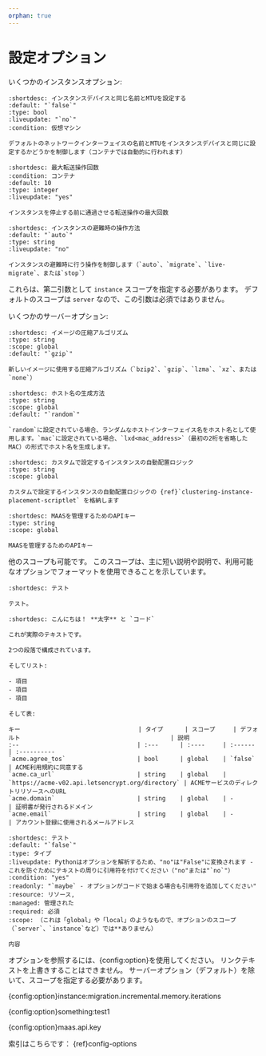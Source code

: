 ```yaml
---
orphan: true
---
```


# 設定オプション

いくつかのインスタンスオプション:

```{config:option} agent.nic_config instance
:shortdesc: インスタンスデバイスと同じ名前とMTUを設定する
:default: "`false`"
:type: bool
:liveupdate: "`no`"
:condition: 仮想マシン

デフォルトのネットワークインターフェイスの名前とMTUをインスタンスデバイスと同じに設定するかどうかを制御します（コンテナでは自動的に行われます）
```

```{config:option} migration.incremental.memory.iterations instance
:shortdesc: 最大転送操作回数
:condition: コンテナ
:default: 10
:type: integer
:liveupdate: "yes"

インスタンスを停止する前に通過させる転送操作の最大回数
```

```{config:option} cluster.evacuate instance
:shortdesc: インスタンスの避難時の操作方法
:default: "`auto`"
:type: string
:liveupdate: "no"

インスタンスの避難時に行う操作を制御します（`auto`、`migrate`、`live-migrate`、または`stop`）
```

これらは、第二引数として `instance` スコープを指定する必要があります。
デフォルトのスコープは `server` なので、この引数は必須ではありません。

いくつかのサーバーオプション:

```{config:option} backups.compression_algorithm server
:shortdesc: イメージの圧縮アルゴリズム
:type: string
:scope: global
:default: "`gzip`"

新しいイメージに使用する圧縮アルゴリズム（`bzip2`、`gzip`、`lzma`、`xz`、または`none`）
```

```{config:option} instances.nic.host_name
:shortdesc: ホスト名の生成方法
:type: string
:scope: global
:default: "`random`"

`random`に設定されている場合、ランダムなホストインターフェイス名をホスト名として使用します。`mac`に設定されている場合、`lxd<mac_address>`（最初の2桁を省略したMAC）の形式でホスト名を生成します。
```

```{config:option} instances.placement.scriptlet
:shortdesc: カスタムで設定するインスタンスの自動配置ロジック
:type: string
:scope: global

カスタムで設定するインスタンスの自動配置ロジックの {ref}`clustering-instance-placement-scriptlet` を格納します
```

```{config:option} maas.api.key
:shortdesc: MAASを管理するためのAPIキー
:type: string
:scope: global

MAASを管理するためのAPIキー
```

他のスコープも可能です。
このスコープは、主に短い説明や説明で、利用可能なオプションでフォーマットを使用できることを示しています。

```{config:option} test1 something
:shortdesc: テスト

テスト。
```

```{config:option} test2 something
:shortdesc: こんにちは！ **太字** と `コード`

これが実際のテキストです。

2つの段落で構成されています。

そしてリスト:

- 項目
- 項目
- 項目

そして表:

キー                                 | タイプ      | スコープ     | デフォルト                                          | 説明
:--                                 | :---      | :----     | :------                                          | :----------
`acme.agree_tos`                    | bool      | global    | `false`                                          | ACME利用規約に同意する
`acme.ca_url`                       | string    | global    | `https://acme-v02.api.letsencrypt.org/directory` | ACMEサービスのディレクトリリソースへのURL
`acme.domain`                       | string    | global    | -                                                | 証明書が発行されるドメイン
`acme.email`                        | string    | global    | -                                                | アカウント登録に使用されるメールアドレス
```

```{config:option} test3 something
:shortdesc: テスト
:default: "`false`"
:type: タイプ
:liveupdate: Pythonはオプションを解析するため、"no"は"False"に変換されます - これを防ぐためにテキストの周りに引用符を付けてください（"no"または"`no`"）
:condition: "yes"
:readonly: "`maybe` - オプションがコードで始まる場合も引用符を追加してください"
:resource: リソース,
:managed: 管理された
:required: 必須
:scope: （これは「global」や「local」のようなもので、オプションのスコープ（`server`、`instance`など）では**ありません）

内容
```

オプションを参照するには、{config:option}を使用してください。
リンクテキストを上書きすることはできません。
サーバーオプション（デフォルト）を除いて、スコープを指定する必要があります。

{config:option}instance:migration.incremental.memory.iterations

{config:option}something:test1

{config:option}maas.api.key

索引はこちらです：
{ref}config-options
